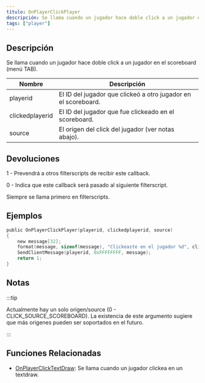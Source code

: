 ```yaml
---
título: OnPlayerClickPlayer
descripción: Se llama cuando un jugador hace doble click a un jugador en el scoreboard (menú TAB).
tags: ["player"]
---
```


<VersionWarnES name='callback' version='SA-MP 0.3a' />

## Descripción

Se llama cuando un jugador hace doble click a un jugador en el scoreboard (menú TAB).

| Nombre          | Descripción                                                      |
| --------------- | ---------------------------------------------------------------- |
| playerid        | El ID del jugador que clickeó a otro jugador en el scoreboard.   |
| clickedplayerid | El ID del jugador que fue clickeado en el scoreboard.            |
| source          | El origen del click del jugador (ver notas abajo).               |

## Devoluciones

1 - Prevendrá a otros filterscripts de recibir este callback.

0 - Indica que este callback será pasado al siguiente filterscript.

Siempre se llama primero en filterscripts.

## Ejemplos

```c
public OnPlayerClickPlayer(playerid, clickedplayerid, source)
{
    new message[32];
    format(message, sizeof(message), "Clickeaste en el jugador %d", clickedplayerid);
    SendClientMessage(playerid, 0xFFFFFFFF, message);
    return 1;
}
```

## Notas

:::tip

Actualmente hay un solo origen/source (0 - CLICK_SOURCE_SCOREBOARD). La existencia de este argumento sugiere que más origenes pueden ser soportados en el futuro.

:::

## Funciones Relacionadas

- [OnPlayerClickTextDraw](OnPlayerClickTextDraw): Se llama cuando un jugador clickea en un textdraw.

